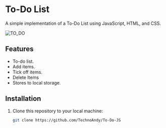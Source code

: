 # To-Do List
A simple implementation of a To-Do List using JavaScript, HTML, and CSS.

![TO_DO](https://github.com/TechnoAndy/To-Do-JS/assets/47176316/d549e0dd-d098-4fe4-a90d-619f5dd5c274)

## Features

- To-do list.
- Add items.
- Tick off items.
- Delete Items
- Stores to local storage.

## Installation

1. Clone this repository to your local machine:

   ```bash
   git clone https://github.com/TechnoAndy/To-Do-JS
